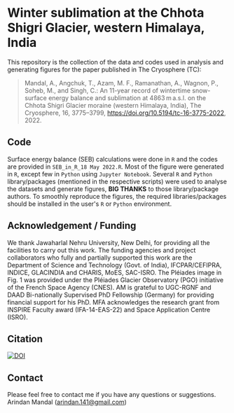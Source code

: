 # Winter sublimation at the Chhota Shigri Glacier, western Himalaya, India

This repository is the collection of the data and codes used in analysis and generating figures for the paper published in The Cryosphere (TC):

>Mandal, A., Angchuk, T., Azam, M. F., Ramanathan, A., Wagnon, P., Soheb, M., and Singh, C.: An 11-year record of wintertime snow-surface energy balance and sublimation at 4863 m a.s.l. on the Chhota Shigri Glacier moraine (western Himalaya, India), The Cryosphere, 16, 3775–3799, https://doi.org/10.5194/tc-16-3775-2022, 2022.

## Code
Surface energy balance (SEB) calculations were done in `R` and the codes are provided in `SEB_in_R_18 May 2022.R`. Most of the figure were generated in `R`, except few in `Python` using `Jupyter Notebook`. Several `R` and `Python` library/packages (mentioned in the respective scripts) were used to analyse the datasets and generate figures, **BIG THANKS** to those library/package authors. To smoothly reproduce the figures, the required libraries/packages should be installed in the user's `R` or `Python` environment. 

## Acknowledgement / Funding
We thank Jawaharlal Nehru University, New Delhi, for providing all the facilities to carry out this work. The funding agencies and project collaborators who fully and partially supported this work are the Department of Science and Technology (Govt. of India), IFCPAR/CEFIPRA, INDICE, GLACINDIA and CHARIS, MoES, SAC-ISRO. The Pléiades image in Fig. 1 was provided under the Pléiades Glacier Observatory (PGO) initiative of the French Space Agency (CNES). AM is grateful to UGC-RGNF and DAAD Bi-nationally Supervised PhD Fellowship (Germany) for providing financial support for his PhD. MFA acknowledges the research grant from INSPIRE Faculty award (IFA-14-EAS-22) and Space Application Centre (ISRO).

## Citation
[![DOI](https://zenodo.org/badge/493343517.svg)](https://zenodo.org/badge/latestdoi/493343517)

## Contact
Please feel free to contact me if you have any questions or suggestions. <br/>
Arindan Mandal (arindan.141@gmail.com)
